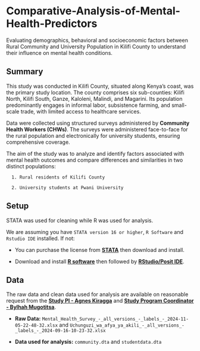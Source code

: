 # Comparative-Analysis-of-Mental-Health-Predictors
Evaluating demographics, behavioral and socioeconomic factors between Rural Community and University Population in Kilifi County to understand their influence on mental health conditions.

## Summary

This study was conducted in Kilifi County, situated along Kenya’s coast, was the primary study location. The county comprises six sub-counties: Kilifi North, Kilifi South, Ganze, Kaloleni, Malindi, and Magarini. Its population predominantly engages in informal labor, subsistence farming, and small-scale trade, with limited access to healthcare services.

Data were collected using structured surveys administered by **Community Health Workers (CHWs)**. The surveys were administered face-to-face for the rural population and electronically for university students, ensuring comprehensive coverage.

The aim of the study was to analyze and identify factors associated with mental health outcomes and compare differences and similarities in two distinct populations:

      1. Rural residents of Kilifi County
      
      2. University students at Pwani University
      
## Setup

STATA was used for cleaning while R was used for analysis.

We are assuming you have `STATA version 16 or higher`, `R Software` and `Rstudio IDE` installed. If not:

- You can purchase the license from [**STATA**](https://www.stata.com/) then download and install.

- Download and install [**R software**](https://www.r-project.org/) then followed by [**RStudio/Posit IDE**](https://posit.co/download/rstudio-desktop/).

## Data

The raw data and clean data used for analysis are available on reasonable request from the [**Study PI - Agnes Kiragga**](mailto:akiragga@aphrc.org?subject=[GitHub]%20Source%20Han%20Sans) and [**Study Program Coordinator - Bylhah Mugotitsa**](mailto:bmugotitsa@aphrc.org?subject=[GitHub]%20Source%20Han%20Sans).

- **Raw Data:** `Mental_Health_Survey_-_all_versions_-_labels_-_2024-11-05-22-48-32.xlsx` and `Uchunguzi_wa_afya_ya_akili_-_all_versions_-_labels_-_2024-09-16-10-23-32.xlsx`

- **Data used for analysis:** `community.dta` and `studentdata.dta`


